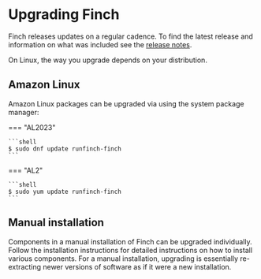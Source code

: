 # Upgrading Finch

Finch releases updates on a regular cadence. To find the latest release and
information on what was included see the [release
notes](../../changelog.md).

On Linux, the way you upgrade depends on your distribution.

## Amazon Linux

Amazon Linux packages can be upgraded via using the system package manager:

=== "AL2023"
    
    ```shell
    $ sudo dnf update runfinch-finch
    ```

=== "AL2"
    
    ```shell
    $ sudo yum update runfinch-finch
    ```

## Manual installation

Components in a manual installation of Finch can be upgraded individually. Follow the installation instructions for detailed instructions on how to install various components. For a manual installation, upgrading is essentially re-extracting newer versions of software as if it were a new installation.
